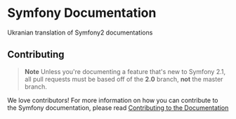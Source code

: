 Symfony Documentation
=====================

Ukranian translation of Symfony2 documentations

Contributing
------------

>**Note** 
>Unless you're documenting a feature that's new to Symfony 2.1, all pull
>requests must be based off of the **2.0** branch, **not** the master branch.

We love contributors! For more information on how you can contribute to the
Symfony documentation, please read [Contributing to the Documentation](http://symfony.com/doc/current/contributing/documentation/overview.html) 

